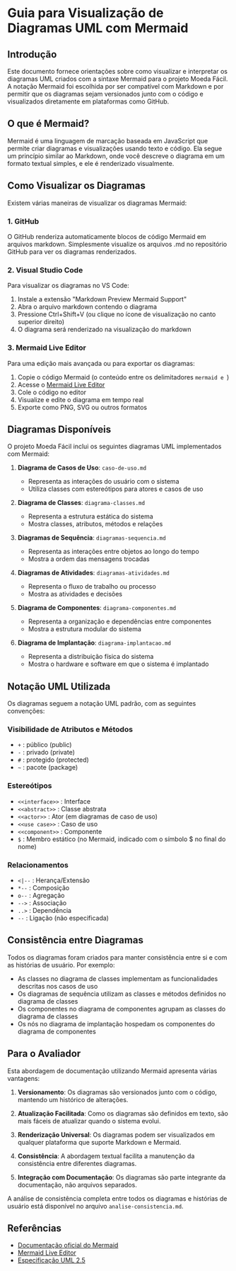 # Guia para Visualização de Diagramas UML com Mermaid

## Introdução

Este documento fornece orientações sobre como visualizar e interpretar os diagramas UML criados com a sintaxe Mermaid para o projeto Moeda Fácil. A notação Mermaid foi escolhida por ser compatível com Markdown e por permitir que os diagramas sejam versionados junto com o código e visualizados diretamente em plataformas como GitHub.

## O que é Mermaid?

Mermaid é uma linguagem de marcação baseada em JavaScript que permite criar diagramas e visualizações usando texto e código. Ela segue um princípio similar ao Markdown, onde você descreve o diagrama em um formato textual simples, e ele é renderizado visualmente.

## Como Visualizar os Diagramas

Existem várias maneiras de visualizar os diagramas Mermaid:

### 1. GitHub

O GitHub renderiza automaticamente blocos de código Mermaid em arquivos markdown. Simplesmente visualize os arquivos .md no repositório GitHub para ver os diagramas renderizados.

### 2. Visual Studio Code

Para visualizar os diagramas no VS Code:

1. Instale a extensão "Markdown Preview Mermaid Support"
2. Abra o arquivo markdown contendo o diagrama
3. Pressione Ctrl+Shift+V (ou clique no ícone de visualização no canto superior direito)
4. O diagrama será renderizado na visualização do markdown

### 3. Mermaid Live Editor

Para uma edição mais avançada ou para exportar os diagramas:

1. Copie o código Mermaid (o conteúdo entre os delimitadores `mermaid e `)
2. Acesse o [Mermaid Live Editor](https://mermaid.live/)
3. Cole o código no editor
4. Visualize e edite o diagrama em tempo real
5. Exporte como PNG, SVG ou outros formatos

## Diagramas Disponíveis

O projeto Moeda Fácil inclui os seguintes diagramas UML implementados com Mermaid:

1. **Diagrama de Casos de Uso**: `caso-de-uso.md`

   - Representa as interações do usuário com o sistema
   - Utiliza classes com estereótipos para atores e casos de uso

2. **Diagrama de Classes**: `diagrama-classes.md`

   - Representa a estrutura estática do sistema
   - Mostra classes, atributos, métodos e relações

3. **Diagramas de Sequência**: `diagramas-sequencia.md`

   - Representa as interações entre objetos ao longo do tempo
   - Mostra a ordem das mensagens trocadas

4. **Diagramas de Atividades**: `diagramas-atividades.md`

   - Representa o fluxo de trabalho ou processo
   - Mostra as atividades e decisões

5. **Diagrama de Componentes**: `diagrama-componentes.md`

   - Representa a organização e dependências entre componentes
   - Mostra a estrutura modular do sistema

6. **Diagrama de Implantação**: `diagrama-implantacao.md`
   - Representa a distribuição física do sistema
   - Mostra o hardware e software em que o sistema é implantado

## Notação UML Utilizada

Os diagramas seguem a notação UML padrão, com as seguintes convenções:

### Visibilidade de Atributos e Métodos

- `+` : público (public)
- `-` : privado (private)
- `#` : protegido (protected)
- `~` : pacote (package)

### Estereótipos

- `<<interface>>` : Interface
- `<<abstract>>` : Classe abstrata
- `<<actor>>` : Ator (em diagramas de caso de uso)
- `<<use case>>` : Caso de uso
- `<<component>>` : Componente
- `$` : Membro estático (no Mermaid, indicado com o símbolo $ no final do nome)

### Relacionamentos

- `<|--` : Herança/Extensão
- `*--` : Composição
- `o--` : Agregação
- `-->` : Associação
- `..>` : Dependência
- `--` : Ligação (não especificada)

## Consistência entre Diagramas

Todos os diagramas foram criados para manter consistência entre si e com as histórias de usuário. Por exemplo:

- As classes no diagrama de classes implementam as funcionalidades descritas nos casos de uso
- Os diagramas de sequência utilizam as classes e métodos definidos no diagrama de classes
- Os componentes no diagrama de componentes agrupam as classes do diagrama de classes
- Os nós no diagrama de implantação hospedam os componentes do diagrama de componentes

## Para o Avaliador

Esta abordagem de documentação utilizando Mermaid apresenta várias vantagens:

1. **Versionamento**: Os diagramas são versionados junto com o código, mantendo um histórico de alterações.

2. **Atualização Facilitada**: Como os diagramas são definidos em texto, são mais fáceis de atualizar quando o sistema evolui.

3. **Renderização Universal**: Os diagramas podem ser visualizados em qualquer plataforma que suporte Markdown e Mermaid.

4. **Consistência**: A abordagem textual facilita a manutenção da consistência entre diferentes diagramas.

5. **Integração com Documentação**: Os diagramas são parte integrante da documentação, não arquivos separados.

A análise de consistência completa entre todos os diagramas e histórias de usuário está disponível no arquivo `analise-consistencia.md`.

## Referências

- [Documentação oficial do Mermaid](https://mermaid-js.github.io/mermaid/#/)
- [Mermaid Live Editor](https://mermaid.live/)
- [Especificação UML 2.5](https://www.omg.org/spec/UML/2.5)
